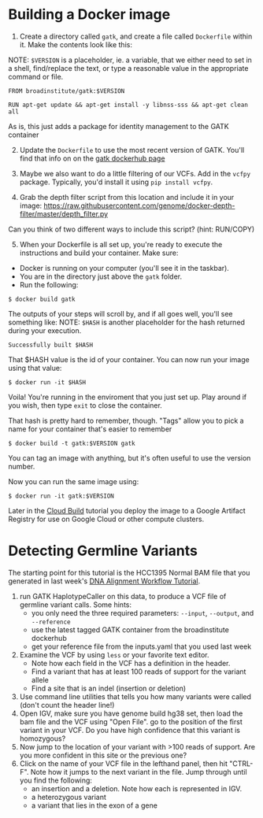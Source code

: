 # Building a Docker image

1. Create a directory called `gatk`, and create a file called `Dockerfile` within it. Make the contents look like this:

NOTE: `$VERSION` is a placeholder, ie. a variable, that we either need to set in a shell, find/replace the text, or type a reasonable value in the appropriate command or file.
```
FROM broadinstitute/gatk:$VERSION

RUN apt-get update && apt-get install -y libnss-sss && apt-get clean all
```

As is, this just adds a package for identity management to the GATK container

2. Update the `Dockerfile` to use the most recent version of GATK. You'll find that info on on the [gatk dockerhub page](https://hub.docker.com/r/broadinstitute/gatk/)

3. Maybe we also want to do a little filtering of our VCFs.  Add in the `vcfpy` package. Typically, you'd install it using `pip install vcfpy`.

4. Grab the depth filter script from this location and include it in your image:
https://raw.githubusercontent.com/genome/docker-depth-filter/master/depth_filter.py

Can you think of two different ways to include this script?  (hint: RUN/COPY)

5. When your Dockerfile is all set up, you're ready to execute the instructions and build your container.  Make sure:
- Docker is running on your computer (you'll see it in the taskbar).
- You are in the directory just above the `gatk` folder.
- Run the following:
```
$ docker build gatk
```

The outputs of your steps will scroll by, and if all goes well, you'll see something like:
NOTE: `$HASH` is another placeholder for the hash returned during your execution.
```
Successfully built $HASH
```

That $HASH value is the id of your container. You can now run your image using that value:

```
$ docker run -it $HASH
```
Voila! You're running in the enviroment that you just set up.  Play around if you wish, then type `exit` to close the container.

That hash is pretty hard to remember, though. "Tags" allow you to pick a name for your container that's easier to remember

```
$ docker build -t gatk:$VERSION gatk
```
You can tag an image with anything, but it's often useful to use the version number.

Now you can run the same image using:

```
$ docker run -it gatk:$VERSION

```

Later in the [Cloud Build](cloudbuild-docker-tutorial.md) tutorial you deploy the image to a Google Artifact Registry for use on Google Cloud or other compute clusters.

# Detecting Germline Variants

The starting point for this tutorial is the HCC1395 Normal BAM file that you generated in last week's [DNA Alignment Workflow Tutorial](../week_06/bfx_workshop_06_alignment.md).

1. run GATK HaplotypeCaller on this data, to produce a VCF file of germline variant calls.  Some hints:
    - you only need the three required parameters: `--input`, `--output`, and `--reference`
    - use the latest tagged GATK container from the broadinstitute dockerhub
    - get your reference file from the inputs.yaml that you used last week
2. Examine the VCF by using `less` or your favorite text editor.
    - Note how each field in the VCF has a definition in the header.
    - Find a variant that has at least 100 reads of support for the variant allele
    - Find a site that is an indel (insertion or deletion)
3. Use command line utilities that tells you how many variants were called (don't count the header line!)
4. Open IGV, make sure you have genome build hg38 set, then load the bam file and the VCF using "Open File".  go to the position of the first variant in your VCF.  Do you have high confidence that this variant is homozygous?
5. Now jump to the location of your variant with >100 reads of support. Are you more confident in this site or the previous one?
6. Click on the name of your VCF file in the lefthand panel, then hit "CTRL-F".  Note how it jumps to the next variant in the file.  Jump through until you find the following:
    - an insertion and a deletion. Note how each is represented in IGV.
    - a heterozygous variant
    - a variant that lies in the exon of a gene
